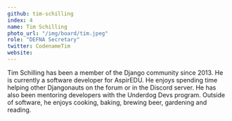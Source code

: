 ```yaml
---
github: tim-schilling
index: 4
name: Tim Schilling
photo_url: "/img/board/tim.jpeg"
role: "DEFNA Secretary"
twitter: CodenameTim
website:
---
```


Tim Schilling has been a member of the Django community since 2013. He is currently a software developer for AspirEDU. He enjoys spending time helping other Djangonauts on the forum or in the Discord server. He has also been mentoring developers with the Underdog Devs program. Outside of software, he enjoys cooking, baking, brewing beer, gardening and reading.
